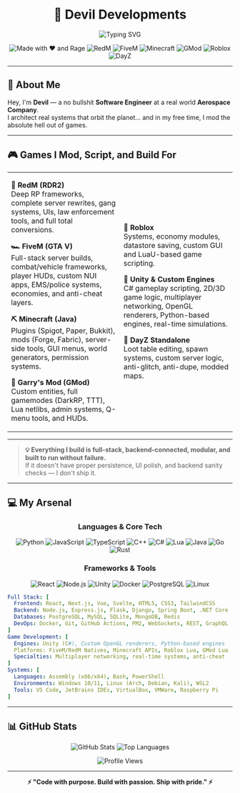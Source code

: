 # <h1 align="center">👹 Devil Developments</h1>

<p align="center">
  <img src="https://readme-typing-svg.demolab.com/?font=Fira+Code&size=30&pause=1000&center=true&vCenter=true&width=500&lines=Software+Engineer+%F0%9F%9A%80;Aerospace+Systems+Architect+%F0%9F%9B%B0%EF%B8%8F;Game+Modding+Wizard+%F0%9F%94%A5;Builder+of+Sick+Shit+%F0%9F%92%80" alt="Typing SVG" />
</p>

<div align="center">

![Made with ❤️ and Rage](https://img.shields.io/badge/Made%20with-%E2%9D%A4%EF%B8%8F%20and%20rage-FF6B6B?style=for-the-badge&logo=github&logoColor=white)
![RedM](https://img.shields.io/badge/RedM-FXServer-DC143C?style=for-the-badge&logo=rockstar-games&logoColor=white)
![FiveM](https://img.shields.io/badge/FiveM-Roleplay-F40552?style=for-the-badge&logo=lua&logoColor=white)
![Minecraft](https://img.shields.io/badge/Minecraft-Modder-62B47A?style=for-the-badge&logo=minecraft&logoColor=white)
![GMod](https://img.shields.io/badge/Garry's%20Mod-Lua%20Dev-FF6B00?style=for-the-badge&logo=steam&logoColor=white)
![Roblox](https://img.shields.io/badge/Roblox-LuaU%20Games-00A2FF?style=for-the-badge&logo=roblox&logoColor=white)
![DayZ](https://img.shields.io/badge/DayZ-Standalone-8B4513?style=for-the-badge&logo=arma&logoColor=white)

</div>

---

## 🎯 About Me

Hey, I'm **Devil** — a no bullshit **Software Engineer** at a real world **Aerospace Company**.  
I architect real systems that orbit the planet... and in my free time, I mod the absolute hell out of games.

---

## 🎮 Games I Mod, Script, and Build For

<table>
<tr>
<td width="50%">

**🤠 RedM (RDR2)**  
Deep RP frameworks, complete server rewrites, gang systems, UIs, law enforcement tools, and full total conversions.

**🏎️ FiveM (GTA V)**  
Full-stack server builds, combat/vehicle frameworks, player HUDs, custom NUI apps, EMS/police systems, economies, and anti-cheat layers.

**⛏️ Minecraft (Java)**  
Plugins (Spigot, Paper, Bukkit), mods (Forge, Fabric), server-side tools, GUI menus, world generators, permission systems.

**🔧 Garry's Mod (GMod)**  
Custom entities, full gamemodes (DarkRP, TTT), Lua netlibs, admin systems, Q-menu tools, and HUDs.

</td>
<td width="50%">

**🎯 Roblox**  
Systems, economy modules, datastore saving, custom GUI and LuaU-based game scripting.

**🎲 Unity & Custom Engines**  
C# gameplay scripting, 2D/3D game logic, multiplayer networking, OpenGL renderers, Python-based engines, real-time simulations.

**🧟 DayZ Standalone**  
Loot table editing, spawn systems, custom server logic, anti-glitch, anti-dupe, modded maps.

</td>
</tr>
</table>

---

> **💡 Everything I build is full-stack, backend-connected, modular, and built to run without failure.**  
> If it doesn't have proper persistence, UI polish, and backend sanity checks — I don't ship it.

---

## 💻 My Arsenal

<div align="center">

### Languages & Core Tech
![Python](https://img.shields.io/badge/Python-3776AB?style=for-the-badge&logo=python&logoColor=white)
![JavaScript](https://img.shields.io/badge/JavaScript-F7DF1E?style=for-the-badge&logo=javascript&logoColor=black)
![TypeScript](https://img.shields.io/badge/TypeScript-007ACC?style=for-the-badge&logo=typescript&logoColor=white)
![C++](https://img.shields.io/badge/C++-00599C?style=for-the-badge&logo=c%2B%2B&logoColor=white)
![C#](https://img.shields.io/badge/C%23-239120?style=for-the-badge&logo=c-sharp&logoColor=white)
![Lua](https://img.shields.io/badge/Lua-2C2D72?style=for-the-badge&logo=lua&logoColor=white)
![Java](https://img.shields.io/badge/Java-ED8B00?style=for-the-badge&logo=java&logoColor=white)
![Go](https://img.shields.io/badge/Go-00ADD8?style=for-the-badge&logo=go&logoColor=white)
![Rust](https://img.shields.io/badge/Rust-000000?style=for-the-badge&logo=rust&logoColor=white)

### Frameworks & Tools
![React](https://img.shields.io/badge/React-20232A?style=for-the-badge&logo=react&logoColor=61DAFB)
![Node.js](https://img.shields.io/badge/Node.js-43853D?style=for-the-badge&logo=node.js&logoColor=white)
![Unity](https://img.shields.io/badge/Unity-100000?style=for-the-badge&logo=unity&logoColor=white)
![Docker](https://img.shields.io/badge/Docker-2496ED?style=for-the-badge&logo=docker&logoColor=white)
![PostgreSQL](https://img.shields.io/badge/PostgreSQL-316192?style=for-the-badge&logo=postgresql&logoColor=white)
![Linux](https://img.shields.io/badge/Linux-FCC624?style=for-the-badge&logo=linux&logoColor=black)

</div>

```yaml
Full Stack: [
  Frontend: React, Next.js, Vue, Svelte, HTML5, CSS3, TailwindCSS
  Backend: Node.js, Express.js, Flask, Django, Spring Boot, .NET Core
  Databases: PostgreSQL, MySQL, SQLite, MongoDB, Redis
  DevOps: Docker, Git, GitHub Actions, PM2, WebSockets, REST, GraphQL
]
Game Development: [
  Engines: Unity (C#), Custom OpenGL renderers, Python-based engines
  Platforms: FiveM/RedM Natives, Minecraft APIs, Roblox Lua, GMod Lua
  Specialties: Multiplayer networking, real-time systems, anti-cheat
]
Systems: [
  Languages: Assembly (x86/x64), Bash, PowerShell
  Environments: Windows 10/11, Linux (Arch, Debian, Kali), WSL2
  Tools: VS Code, JetBrains IDEs, VirtualBox, VMWare, Raspberry Pi
]
```

---

## 📊 GitHub Stats

<div align="center">

![GitHub Stats](https://github-readme-stats.vercel.app/api?username=devilrone&show_icons=true&theme=radical&hide_border=true&bg_color=0D1117&title_color=FF6B6B&icon_color=00D4AA&text_color=FFFFFF)
![Top Languages](https://github-readme-stats.vercel.app/api/top-langs/?username=devilrone&layout=compact&theme=radical&hide_border=true&bg_color=0D1117&title_color=FF6B6B&text_color=FFFFFF)

![Profile Views](https://komarev.com/ghpvc/?username=devilrone&color=FF6B6B&style=for-the-badge&label=PROFILE+VIEWS)

</div>

---

<div align="center">

**⚡ "Code with purpose. Build with passion. Ship with pride." ⚡**

</div>
